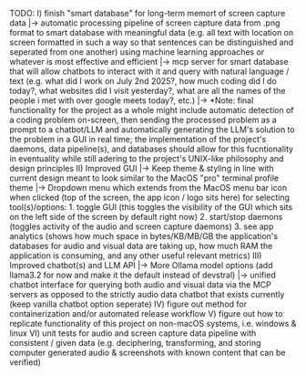 TODO:
I) finish "smart database" for long-term memort of screen capture data
|-> automatic processing pipeline of screen capture data from .png format to smart database with meaningful data (e.g. all text with location on screen formatted in such a way so that sentences can be distinguished and seperated from one another) using machine learning approaches or whatever is most effective and efficient
|-> mcp server for smart database that will allow chatbots to interact with it and query with natural language / text (e.g. what did I work on July 2nd 2025?, how much coding did I do today?, what websites did I visit yesterday?, what are all the names of the people i met with over google meets today?, etc.)
|-> *Note: final functionality for the project as a whole might include automatic detection of a coding problem on-screen, then sending the processed problem as a prompt to a chatbot/LLM and automatically generating the LLM's solution to the problem in a GUI in real time; the implementation of the project's daemons, data pipeline(s), and databases should allow for this fucntionality in eventuality while still adering to the project's UNIX-like philosophy and design principles 
II) Improved GUI
|-> Keep theme & styling in line with current design meant to look similar to the MacOS "pro" terminal profile theme
|-> Dropdown menu which extends from the MacOS menu bar icon when clicked (top of the screen, the app icon / logo sits here) for selecting tool(s)/options: 1. toggle GUI (this toggles the visibility of the GUI which sits on the left side of the screen by default right now) 2. start/stop daemons (toggles activity of the audio and screen capture daemons) 3. see app analytics (shows how much space in bytes/KB/MB/GB the application's databases for audio and visual data are taking up, how much RAM the application is consuming, and any other useful relevant metrics)
III) Improved chatbot(s) and LLM API
|-> More Ollama model options (add llama3.2 for now and make it the default instead of devstral)
|-> unified chatbot interface for querying both audio and visual data via the MCP servers as opposed to the strictly audio data chatbot that exists currently (keep vanilla chatbot option seperate)
IV) figure out method for containerization and/or automated release workflow
V) figure out how to replicate functionality of this project on non-macOS systems, i.e. windows & linux
VI) unit tests for audio and screen capture data pipeline with consistent / given data (e.g. deciphering, transforming, and storing computer generated audio & screenshots with known content that can be verified)


